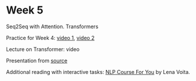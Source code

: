 # Week 5
Seq2Seq with Attention. Transformers

Practice for Week 4: [video 1](https://youtu.be/S_6wKwyBPlo), [video 2](https://youtu.be/3wy6pjEW7rA)

Lecture on Transformer: video



Presentation from [source](https://github.com/yandexdataschool/nlp_course/tree/2024/week04_seq2seq) 

Additional reading with interactive tasks: [NLP Course For You](https://lena-voita.github.io/nlp_course.html) by Lena Voita.
